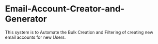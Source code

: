 # Email-Account-Creator-and-Generator

This system is to Automate the Bulk Creation and Filtering of creating new email accounts for new Users.

